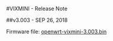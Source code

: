 #VIXMINI - Release Note

##v3.003 - SEP 26, 2018

Firmware file: <a href="https://dl.gl-inet.com.s3.amazonaws.com/firmware/vixmini/release/openwrt-vixmini-3.003.bin" target="_blank">openwrt-vixmini-3.003.bin</a>
